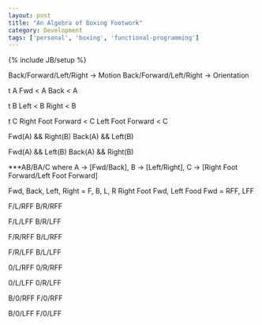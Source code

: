 ```yaml
---
layout: post
title: "An Algebra of Boxing Footwork"
category: Development
tags: ['personal', 'boxing', 'functional-programming']
---
```

{% include JB/setup %}

Back/Forward/Left/Right -> Motion
Back/Forward/Left/Right -> Orientation

t A
Fwd < A
Back < A

t B
Left < B
Right < B

t C
Right Foot Forward < C
Left Foot Forward < C


Fwd(A) && Right(B)
Back(A) && Left(B)

Fwd(A) && Left(B)
Back(A) && Right(B)

***AB/BA/C where A -> [Fwd/Back], B -> [Left/Right], 
  C -> [Right Foot Forward/Left Foot Forward]

Fwd, Back, Left, Right = F, B, L, R
Right Foot Fwd, Left Food Fwd = RFF, LFF

F/L/RFF
B/R/RFF

F/L/LFF
B/R/LFF

F/R/RFF
B/L/RFF

F/R/LFF
B/L/LFF

0/L/RFF
0/R/RFF

0/L/LFF
0/R/LFF

B/0/RFF
F/0/RFF

B/0/LFF
F/0/LFF
